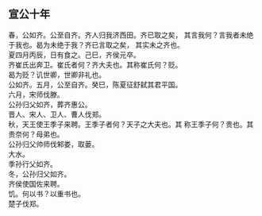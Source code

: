## 宣公十年

春，公如齐。公至自齐。齐人归我济西田。齐已取之矣，
其言我何？言我者未绝于我也。曷为未绝于我？齐已言取之矣，
其实未之齐也。  
夏四月丙辰，日有食之。己巳，齐侯元卒。  
齐崔氏出奔卫。崔氏者何？齐大夫也。其称崔氏何？贬。  
曷为贬？讥世卿，世卿非礼也。  
公如齐。五月，公至自齐。癸巳，陈夏征舒弑其君平国。  
六月，宋师伐滕。  
公孙归父如齐，葬齐惠公。  
晋人、宋人、卫人、曹人伐郑。  
秋，天王使王季子来聘。王季子者何？天子之大夫也。其
称王季子何？贵也。其贵奈何？母弟也。  
公孙归父帅师伐邾娄，取蒌。  
大水。  
季孙行父如齐。  
冬，公孙归父如齐。  
齐侯使国佐来聘。  
饥。何以书？以重书也。  
楚子伐郑。  

